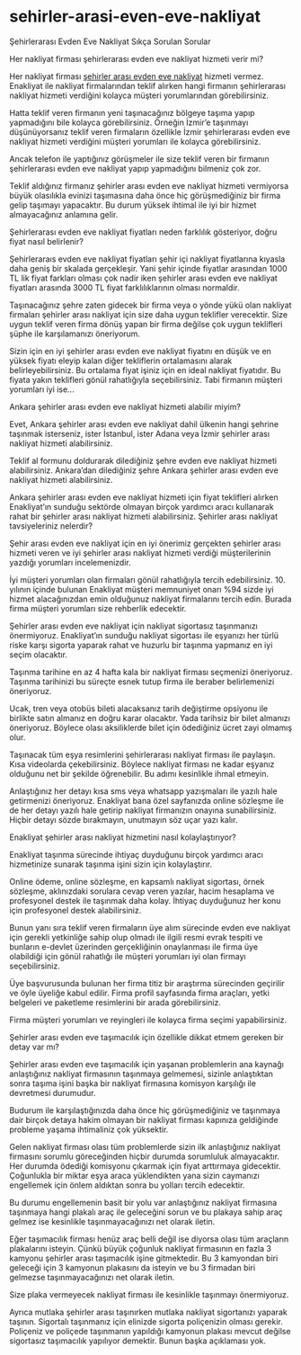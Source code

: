 # sehirler-arasi-even-eve-nakliyat

Şehirlerarası Evden Eve Nakliyat Sıkça Sorulan Sorular

Her nakliyat firması şehirlerarası evden eve nakliyat hizmeti verir mi?

Her nakliyat firması <a href="https://www.enakliyat.com.tr/sehirlerarasi-evden-eve-nakliyat/">şehirler arası evden eve nakliyat</a> hizmeti vermez. Enakliyat ile nakliyat firmalarından teklif alırken hangi firmanın şehirlerarası nakliyat hizmeti verdiğini kolayca müşteri yorumlarından görebilirsiniz.

Hatta teklif veren firmanın yeni taşınacağınız bölgeye taşıma yapıp yapmadığını bile kolayca görebilirsiniz.  Örneğin İzmir’e taşınmayı düşünüyorsanız teklif veren firmaların özellikle İzmir şehirlerarası evden eve nakliyat hizmeti verdiğini müşteri yorumları ile kolayca görebilirsiniz.

Ancak telefon ile yaptığınız görüşmeler ile size teklif veren bir firmanın şehirlerarası evden eve nakliyat yapıp yapmadığını bilmeniz çok zor.

Teklif aldığınız firmanız şehirler arası evden eve nakliyat hizmeti vermiyorsa büyük olasılıkla evinizi taşımasına daha önce hiç görüşmediğiniz bir firma gelip taşımayı yapacaktır. Bu durum yüksek ihtimal ile iyi bir hizmet almayacağınız anlamına gelir.

Şehirlerarası evden eve nakliyat fiyatları neden farklılık gösteriyor, doğru fiyat nasıl belirlenir?

Şehirleraraıs evden eve nakliyat fiyatları şehir içi nakliyat fiyatlarına kıyasla daha geniş bir skalada gerçekleşir. Yani şehir içinde fiyatlar arasından 1000 TL lik fiyat farkları olması çok nadir iken şehirler arası evden eve nakliyat fiyatları arasında 3000 TL fiyat farklılıklarının olması normaldir.

Taşınacağınız şehre zaten gidecek bir firma veya o yönde yükü olan nakliyat firmaları şehirler arası nakliyat için size daha uygun teklifler verecektir. Size uygun teklif veren firma dönüş yapan bir firma değilse çok uygun teklifleri şüphe ile karşılamanızı öneriyorum.

Sizin için en iyi şehirler arası evden eve nakliyat fiyatını en düşük ve en yüksek fiyatı eleyip kalan diğer tekliflerin ortalamasını alarak belirleyebilirsiniz. Bu ortalama fiyat işiniz için en ideal nakliyat fiyatıdır. Bu fiyata yakın teklifleri gönül rahatlığıyla seçebilirsiniz. Tabi firmanın müşteri yorumları iyi ise... 

Ankara şehirler arası evden eve nakliyat hizmeti alabilir miyim?

Evet, Ankara şehirler arası evden eve nakliyat dahil ülkenin hangi şehrine taşınmak isterseniz, ister İstanbul, ister Adana veya İzmir şehirler arası nakliyat hizmeti alabilirsiniz. 

Teklif al formunu doldurarak dilediğiniz şehre evden eve nakliyat hizmeti alabilirsiniz. Ankara’dan dilediğiniz şehre Ankara şehirler arası evden eve nakliyat hizmeti alabilirsiniz.

Ankara şehirler arası evden eve nakliyat hizmeti için fiyat teklifleri alırken Enakliyat’ın sunduğu sektörde olmayan birçok yardımcı aracı kullanarak rahat bir şehirler arası nakliyat hizmeti alabilirsiniz.
Şehirler arası nakliyat tavsiyeleriniz nelerdir?

Şehir arası evden eve nakliyat için en iyi önerimiz gerçekten şehirler arası hizmeti veren ve iyi şehirler arası nakliyat hizmeti verdiği müşterilerinin yazdığı yorumları incelemenizdir.

İyi müşteri yorumları olan firmaları gönül rahatlığıyla tercih edebilirsiniz. 10. yılının içinde bulunan Enakliyat müşteri memnuniyet onarı %94 sizde iyi hizmet alacağınızdan emin olduğunuz nakliyat firmalarını tercih edin. Burada firma müşteri yorumları size rehberlik edecektir.

Şehirler arası evden eve nakliyat için nakliyat sigortasız taşınmanızı önermiyoruz. Enakliyat’ın sunduğu nakliyat sigortası ile eşyanızı her türlü riske karşı sigorta yaparak rahat ve huzurlu bir taşınma yapmanız en iyi seçim olacaktır.

Taşınma tarihine en az 4 hafta kala bir nakliyat firması seçmenizi öneriyoruz. Taşınma tarihinizi bu süreçte esnek tutup firma ile beraber belirlemenizi öneriyoruz.

Ucak, tren veya otobüs bileti alacaksanız tarih değiştirme opsiyonu ile birlikte satın almanız en doğru karar olacaktır. Yada tarihsiz bir bilet almanızı öneriyoruz. Böylece olası aksiliklerde bilet için ödediğiniz ücret zayi olmamış olur.

Taşınacak tüm eşya resimlerini şehirlerarası nakliyat firması ile paylaşın. Kısa videolarda çekebilirsiniz. Böylece nakliyat firması ne kadar eşyanız olduğunu net bir şekilde öğrenebilir. Bu adımı kesinlikle ihmal etmeyin.

Anlaştığınız her detayı kısa sms veya whatsapp yazışmaları ile yazılı hale getirmenizi öneriyoruz. Enakliyat bana özel sayfanızda online sözleşme ile de her detayı yazılı hale getirip nakliyat firmanızın onayına sunabilirsiniz. Hiçbir detayı sözde bırakmayın, unutmayın söz uçar yazı kalır.

Enakliyat şehirler arası nakliyat hizmetini nasıl kolaylaştırıyor?

Enakliyat taşınma sürecinde ihtiyaç duyduğunu birçok yardımcı aracı hizmetinize sunarak taşınma işini sizin için kolaylaştırır.

Online ödeme, online sözleşme, en kapsamlı nakliyat sigortası, örnek sözleşme, aklınızdaki sorulara cevap veren yazılar, hacim hesaplama ve profesyonel destek ile taşınmak daha kolay. İhtiyaç duyduğunuz her konu için profesyonel destek alabilirsiniz.

Bunun yanı sıra teklif veren firmaların üye alım sürecinde evden eve nakliyat için gerekli yetkinliğe sahip olup olmadı ile ilgili resmi evrak tespiti ve bunların e-devlet üzerinden gerçekliğinin onaylanması ile firma üye olabildiği için gönül rahatlığı ile müşteri yorumları iyi olan firmayı seçebilirsiniz.

Üye başvurusunda bulunan her firma titiz bir araştırma sürecinden geçirilir ve öyle üyeliğe kabul edilir. Firma profil sayfasında firma araçları, yetki belgeleri ve paketleme resimlerini bir arada görebilirsiniz.

Firma müşteri yorumları ve reyingleri ile kolayca firma seçimi yapabilirsiniz.

Şehirler arası evden eve taşımacılık için özellikle dikkat etmem gereken bir detay var mı?

Şehirler arası evden eve taşımacılık için yaşanan problemlerin ana kaynağı anlaştığınız nakliyat firmasının taşınmaya gelmemesi, sizinle anlaştıktan sonra taşıma işini başka bir nakliyat firmasına komisyon karşılığı ile devretmesi durumudur.

Budurum ile karşılaştığınızda daha önce hiç görüşmediğiniz ve taşınmaya dair birçok detaya hakim olmayan bir nakliyat firması kapınıza geldiğinde probleme yaşama ihtimaliniz çok yüksektir. 

Gelen nakliyat firması olası tüm problemlerde sizin ilk anlaştığınız nakliyat firmasını sorumlu göreceğinden hiçbir durumda sorumluluk almayacaktır. Her durumda ödediği komisyonu çıkarmak için fiyat arttırmaya gidecektir. Çoğunlukla bir miktar eşya araca yüklendikten yana sizin caymanızı engellemek için önlem aldıktan sonra bu yolları tercih edecektir.

Bu durumu engellemenin basit bir yolu var anlaştığınız nakliyat firmasına taşınmaya hangi plakalı araç ile geleceğini sorun ve bu plakaya sahip araç gelmez ise kesinlikle taşınmayacağınızı net olarak iletin.

Eğer taşımacılık firması henüz araç belli değil ise diyorsa olası tüm araçların plakalarını isteyin. Çünkü büyük çoğunluk nakliyat firmasının en fazla 3 kamyonu şehirler arası taşımacılık işine gitmektedir. Bu 3 kamyondan biri geleceği için 3 kamyonun plakasını da isteyin ve bu 3 firmadan biri gelmezse taşınmayacağınızı net olarak iletin.

Size plaka vermeyecek nakliyat firması ile kesinlikle taşınmayı önermiyoruz.

Ayrıca mutlaka şehirler arası taşınırken mutlaka nakliyat sigortanızı yaparak taşının. Sigortalı taşınmanız için elinizde sigorta poliçenizin olması gerekir. Poliçeniz ve poliçede taşınmanın yapıldığı kamyonun plakası mevcut değilse sigortasız taşımacılık yapılıyor demektir. Bunun başka açıklaması yok.
